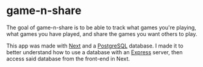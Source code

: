 # game-n-share

The goal of game-n-share is to be able to track what games you're playing, what games you have played, and share the games you want others to play.

This app was made with [Next](https://github.com/zeit/next.js/) and a [PostgreSQL](https://www.postgresql.org/) database. I made it to better understand how to use a database with an [Express](http://expressjs.com/) server, then access said database from the front-end in Next.
